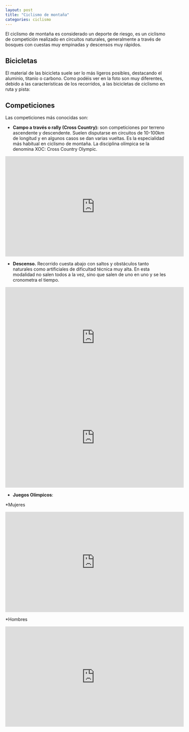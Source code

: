 ```yaml
---
layout: post
title: "Ciclismo de montaña"
categories: ciclismo
---
```


El ciclismo de montaña es considerado un deporte de riesgo, es un ciclismo de competición realizado en circuitos naturales, generalmente a través de bosques con cuestas muy empinadas y descensos muy rápidos.

## Bicicletas

El material de las bicicleta suele ser lo más ligeros posibles, destacando el aluminio, titanio o carbono.
Como podéis ver en la foto son muy diferentes, debido a las características de los recorridos, a las bicicletas de ciclismo en ruta y pista:

## Competiciones

Las competiciones más conocidas son:

* **Campo a través o rally (Cross Country):** son competiciones por terreno ascendente y descendente. Suelen disputarse en circuitos de 10-100km de longitud y en algunos casos se dan varias vueltas. Es la especialidad más habitual en ciclismo de montaña. La disciplina olímpica se la denomina XOC: Cross Country Olympic.

<iframe width="560" height="315" src="https://www.youtube.com/embed/S_xv97Y7-WY" title="YouTube video player" frameborder="0" allow="accelerometer; autoplay; clipboard-write; encrypted-media; gyroscope; picture-in-picture" allowfullscreen></iframe>



* **Descenso.** Recorrido cuesta abajo con saltos y obstáculos tanto naturales como artificiales de dificultad técnica muy alta. En esta modalidad no salen todos a la vez, sino que salen de uno en uno y se les cronometra el tiempo.


<iframe width="560" height="315" src="https://www.youtube.com/embed/61sF8giM4gw" title="YouTube video player" frameborder="0" allow="accelerometer; autoplay; clipboard-write; encrypted-media; gyroscope; picture-in-picture" allowfullscreen></iframe>



<iframe width="560" height="315" src="https://www.youtube.com/embed/vv1guMk5J1Q" title="YouTube video player" frameborder="0" allow="accelerometer; autoplay; clipboard-write; encrypted-media; gyroscope; picture-in-picture" allowfullscreen></iframe>


* **Juegos Olímpicos**:

*Mujeres

<iframe width="560" height="315" src="https://www.youtube.com/embed/Eo42jbsm-cw" title="YouTube video player" frameborder="0" allow="accelerometer; autoplay; clipboard-write; encrypted-media; gyroscope; picture-in-picture" allowfullscreen></iframe>


*Hombres

<iframe width="560" height="315" src="https://www.youtube.com/embed/Oa_r0a2CAWc" title="YouTube video player" frameborder="0" allow="accelerometer; autoplay; clipboard-write; encrypted-media; gyroscope; picture-in-picture" allowfullscreen></iframe>
